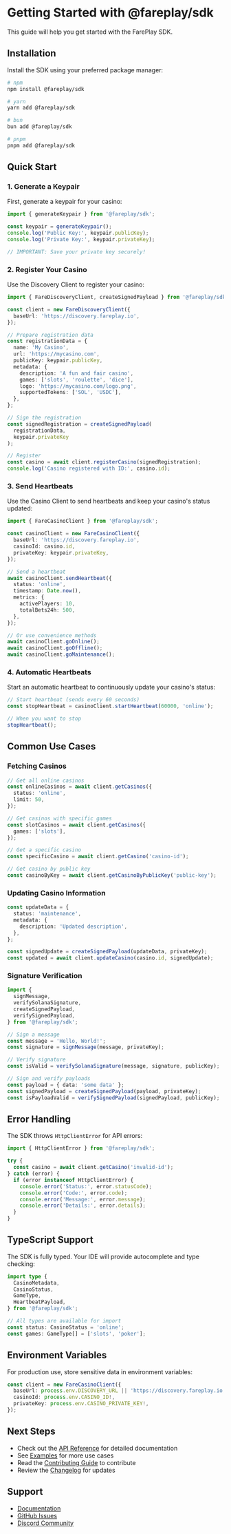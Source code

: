 # Getting Started with @fareplay/sdk

This guide will help you get started with the FarePlay SDK.

## Installation

Install the SDK using your preferred package manager:

```bash
# npm
npm install @fareplay/sdk

# yarn
yarn add @fareplay/sdk

# bun
bun add @fareplay/sdk

# pnpm
pnpm add @fareplay/sdk
```

## Quick Start

### 1. Generate a Keypair

First, generate a keypair for your casino:

```typescript
import { generateKeypair } from '@fareplay/sdk';

const keypair = generateKeypair();
console.log('Public Key:', keypair.publicKey);
console.log('Private Key:', keypair.privateKey);

// IMPORTANT: Save your private key securely!
```

### 2. Register Your Casino

Use the Discovery Client to register your casino:

```typescript
import { FareDiscoveryClient, createSignedPayload } from '@fareplay/sdk';

const client = new FareDiscoveryClient({
  baseUrl: 'https://discovery.fareplay.io',
});

// Prepare registration data
const registrationData = {
  name: 'My Casino',
  url: 'https://mycasino.com',
  publicKey: keypair.publicKey,
  metadata: {
    description: 'A fun and fair casino',
    games: ['slots', 'roulette', 'dice'],
    logo: 'https://mycasino.com/logo.png',
    supportedTokens: ['SOL', 'USDC'],
  },
};

// Sign the registration
const signedRegistration = createSignedPayload(
  registrationData,
  keypair.privateKey
);

// Register
const casino = await client.registerCasino(signedRegistration);
console.log('Casino registered with ID:', casino.id);
```

### 3. Send Heartbeats

Use the Casino Client to send heartbeats and keep your casino's status updated:

```typescript
import { FareCasinoClient } from '@fareplay/sdk';

const casinoClient = new FareCasinoClient({
  baseUrl: 'https://discovery.fareplay.io',
  casinoId: casino.id,
  privateKey: keypair.privateKey,
});

// Send a heartbeat
await casinoClient.sendHeartbeat({
  status: 'online',
  timestamp: Date.now(),
  metrics: {
    activePlayers: 10,
    totalBets24h: 500,
  },
});

// Or use convenience methods
await casinoClient.goOnline();
await casinoClient.goOffline();
await casinoClient.goMaintenance();
```

### 4. Automatic Heartbeats

Start an automatic heartbeat to continuously update your casino's status:

```typescript
// Start heartbeat (sends every 60 seconds)
const stopHeartbeat = casinoClient.startHeartbeat(60000, 'online');

// When you want to stop
stopHeartbeat();
```

## Common Use Cases

### Fetching Casinos

```typescript
// Get all online casinos
const onlineCasinos = await client.getCasinos({
  status: 'online',
  limit: 50,
});

// Get casinos with specific games
const slotCasinos = await client.getCasinos({
  games: ['slots'],
});

// Get a specific casino
const specificCasino = await client.getCasino('casino-id');

// Get casino by public key
const casinoByKey = await client.getCasinoByPublicKey('public-key');
```

### Updating Casino Information

```typescript
const updateData = {
  status: 'maintenance',
  metadata: {
    description: 'Updated description',
  },
};

const signedUpdate = createSignedPayload(updateData, privateKey);
const updated = await client.updateCasino(casino.id, signedUpdate);
```

### Signature Verification

```typescript
import {
  signMessage,
  verifySolanaSignature,
  createSignedPayload,
  verifySignedPayload,
} from '@fareplay/sdk';

// Sign a message
const message = 'Hello, World!';
const signature = signMessage(message, privateKey);

// Verify signature
const isValid = verifySolanaSignature(message, signature, publicKey);

// Sign and verify payloads
const payload = { data: 'some data' };
const signedPayload = createSignedPayload(payload, privateKey);
const isPayloadValid = verifySignedPayload(signedPayload, publicKey);
```

## Error Handling

The SDK throws `HttpClientError` for API errors:

```typescript
import { HttpClientError } from '@fareplay/sdk';

try {
  const casino = await client.getCasino('invalid-id');
} catch (error) {
  if (error instanceof HttpClientError) {
    console.error('Status:', error.statusCode);
    console.error('Code:', error.code);
    console.error('Message:', error.message);
    console.error('Details:', error.details);
  }
}
```

## TypeScript Support

The SDK is fully typed. Your IDE will provide autocomplete and type checking:

```typescript
import type {
  CasinoMetadata,
  CasinoStatus,
  GameType,
  HeartbeatPayload,
} from '@fareplay/sdk';

// All types are available for import
const status: CasinoStatus = 'online';
const games: GameType[] = ['slots', 'poker'];
```

## Environment Variables

For production use, store sensitive data in environment variables:

```typescript
const client = new FareCasinoClient({
  baseUrl: process.env.DISCOVERY_URL || 'https://discovery.fareplay.io',
  casinoId: process.env.CASINO_ID!,
  privateKey: process.env.CASINO_PRIVATE_KEY!,
});
```

## Next Steps

- Check out the [API Reference](./API.md) for detailed documentation
- See [Examples](../examples/) for more use cases
- Read the [Contributing Guide](../CONTRIBUTING.md) to contribute
- Review the [Changelog](../CHANGELOG.md) for updates

## Support

- [Documentation](https://docs.fareplay.io)
- [GitHub Issues](https://github.com/fareplay/sdk/issues)
- [Discord Community](https://discord.gg/fareplay)

